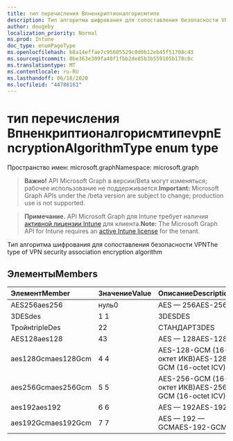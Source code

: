 ```yaml
---
title: тип перечисления Впненкриптионалгорисмтипе
description: Тип алгоритма шифрования для сопоставления безопасности VPN
author: dougeby
localization_priority: Normal
ms.prod: Intune
doc_type: enumPageType
ms.openlocfilehash: b8a14effae7c95605529c0d0b12eb45f51708c43
ms.sourcegitcommit: 0be363e309fa40f1fbb2de85b3b559105b178c0c
ms.translationtype: MT
ms.contentlocale: ru-RU
ms.lasthandoff: 06/18/2020
ms.locfileid: "44788161"
---
```

# <a name="vpnencryptionalgorithmtype-enum-type"></a><span data-ttu-id="edb35-103">тип перечисления Впненкриптионалгорисмтипе</span><span class="sxs-lookup"><span data-stu-id="edb35-103">vpnEncryptionAlgorithmType enum type</span></span>

<span data-ttu-id="edb35-104">Пространство имен: microsoft.graph</span><span class="sxs-lookup"><span data-stu-id="edb35-104">Namespace: microsoft.graph</span></span>

> <span data-ttu-id="edb35-105">**Важно!** API Microsoft Graph в версии/Beta могут изменяться; рабочее использование не поддерживается.</span><span class="sxs-lookup"><span data-stu-id="edb35-105">**Important:** Microsoft Graph APIs under the /beta version are subject to change; production use is not supported.</span></span>

> <span data-ttu-id="edb35-106">**Примечание.** API Microsoft Graph для Intune требует наличия [активной лицензии Intune](https://go.microsoft.com/fwlink/?linkid=839381) для клиента.</span><span class="sxs-lookup"><span data-stu-id="edb35-106">**Note:** The Microsoft Graph API for Intune requires an [active Intune license](https://go.microsoft.com/fwlink/?linkid=839381) for the tenant.</span></span>

<span data-ttu-id="edb35-107">Тип алгоритма шифрования для сопоставления безопасности VPN</span><span class="sxs-lookup"><span data-stu-id="edb35-107">The type of VPN security association encryption algorithm</span></span>

## <a name="members"></a><span data-ttu-id="edb35-108">Элементы</span><span class="sxs-lookup"><span data-stu-id="edb35-108">Members</span></span>
|<span data-ttu-id="edb35-109">Элемент</span><span class="sxs-lookup"><span data-stu-id="edb35-109">Member</span></span>|<span data-ttu-id="edb35-110">Значение</span><span class="sxs-lookup"><span data-stu-id="edb35-110">Value</span></span>|<span data-ttu-id="edb35-111">Описание</span><span class="sxs-lookup"><span data-stu-id="edb35-111">Description</span></span>|
|:---|:---|:---|
|<span data-ttu-id="edb35-112">AES256</span><span class="sxs-lookup"><span data-stu-id="edb35-112">aes256</span></span>|<span data-ttu-id="edb35-113">нуль</span><span class="sxs-lookup"><span data-stu-id="edb35-113">0</span></span>|<span data-ttu-id="edb35-114">AES — 256</span><span class="sxs-lookup"><span data-stu-id="edb35-114">AES-256</span></span>|
|<span data-ttu-id="edb35-115">3DES</span><span class="sxs-lookup"><span data-stu-id="edb35-115">des</span></span>|<span data-ttu-id="edb35-116">1 </span><span class="sxs-lookup"><span data-stu-id="edb35-116">1</span></span>|<span data-ttu-id="edb35-117">3DES</span><span class="sxs-lookup"><span data-stu-id="edb35-117">DES</span></span>|
|<span data-ttu-id="edb35-118">Тройн</span><span class="sxs-lookup"><span data-stu-id="edb35-118">tripleDes</span></span>|<span data-ttu-id="edb35-119">2</span><span class="sxs-lookup"><span data-stu-id="edb35-119">2</span></span>|<span data-ttu-id="edb35-120">СТАНДАРТ</span><span class="sxs-lookup"><span data-stu-id="edb35-120">3DES</span></span>|
|<span data-ttu-id="edb35-121">AES128</span><span class="sxs-lookup"><span data-stu-id="edb35-121">aes128</span></span>|<span data-ttu-id="edb35-122">4</span><span class="sxs-lookup"><span data-stu-id="edb35-122">3</span></span>|<span data-ttu-id="edb35-123">AES — 128</span><span class="sxs-lookup"><span data-stu-id="edb35-123">AES-128</span></span>|
|<span data-ttu-id="edb35-124">aes128Gcm</span><span class="sxs-lookup"><span data-stu-id="edb35-124">aes128Gcm</span></span>|<span data-ttu-id="edb35-125">4 </span><span class="sxs-lookup"><span data-stu-id="edb35-125">4</span></span>|<span data-ttu-id="edb35-126">AES-128-GCM (16-октет ИКВ)</span><span class="sxs-lookup"><span data-stu-id="edb35-126">AES-128-GCM (16-octet ICV)</span></span>|
|<span data-ttu-id="edb35-127">aes256Gcm</span><span class="sxs-lookup"><span data-stu-id="edb35-127">aes256Gcm</span></span>|<span data-ttu-id="edb35-128">5 </span><span class="sxs-lookup"><span data-stu-id="edb35-128">5</span></span>|<span data-ttu-id="edb35-129">AES-256-GCM (16-октет ИКВ)</span><span class="sxs-lookup"><span data-stu-id="edb35-129">AES-256-GCM (16-octet ICV)</span></span>|
|<span data-ttu-id="edb35-130">aes192</span><span class="sxs-lookup"><span data-stu-id="edb35-130">aes192</span></span>|<span data-ttu-id="edb35-131">6 </span><span class="sxs-lookup"><span data-stu-id="edb35-131">6</span></span>|<span data-ttu-id="edb35-132">AES — 192</span><span class="sxs-lookup"><span data-stu-id="edb35-132">AES-192</span></span>|
|<span data-ttu-id="edb35-133">aes192Gcm</span><span class="sxs-lookup"><span data-stu-id="edb35-133">aes192Gcm</span></span>|<span data-ttu-id="edb35-134">7 </span><span class="sxs-lookup"><span data-stu-id="edb35-134">7</span></span>|<span data-ttu-id="edb35-135">AES — 192 — GCM</span><span class="sxs-lookup"><span data-stu-id="edb35-135">AES-192-GCM</span></span>|



